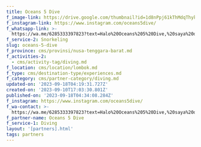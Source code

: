 ```yaml
---
title: Oceans 5 Dive
f_image-link: https://drive.google.com/thumbnail?id=1d8nPpj61kThMdqThykV7LhorF8Si85sP
f_instagram-link: https://www.instagram.com/oceans5dive/
f_whatsapp-link: >-
  https://wa.me/6285333397823?text=Halo%20Oceans%205%20Dive,%20saya%20dapat%20info%20dari%20@loocale.id%20dan%20punya%20pertanyaan
f_service-2: Snorkeling
slug: oceans-5-dive
f_province: cms/provinsi/nusa-tenggara-barat.md
f_activities-2:
  - cms/activity-tag/diving.md
f_location: cms/location/lombok.md
f_type: cms/destination-type/experiences.md
f_category: cms/partner-category/diving.md
updated-on: '2023-09-18T04:19:31.727Z'
created-on: '2023-09-10T17:03:30.801Z'
published-on: '2023-09-18T04:34:08.284Z'
f_instagram: https://www.instagram.com/oceans5dive/
f_wa-contact: >-
  https://wa.me/6285333397823?text=Halo%20Oceans%205%20Dive,%20saya%20dapat%20info%20dari%20@loocale.id%20dan%20punya%20pertanyaan
f_partner-name: Oceans 5 Dive
f_service-1: Diving
layout: '[partners].html'
tags: partners
---
```



